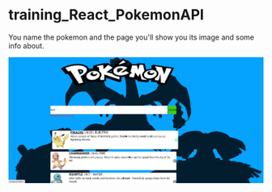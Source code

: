 # training_React_PokemonAPI
You name the pokemon and the page you'll show you its image and some info about.

![Index Page](https://github.com/rafaps/training_React_PokemonAPI/blob/master/PokeAPIImage.png)

